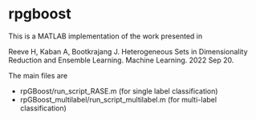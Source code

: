 # rpgboost
This is a MATLAB implementation of the work presented in 

Reeve H, Kaban A, Bootkrajang J. Heterogeneous Sets in Dimensionality Reduction and Ensemble Learning. Machine Learning. 2022 Sep 20.

The main files are
- rpGBoost/run_script_RASE.m  (for single label classification)
- rpGBoost_multilabel/run_script_multilabel.m (for multi-label classification)
